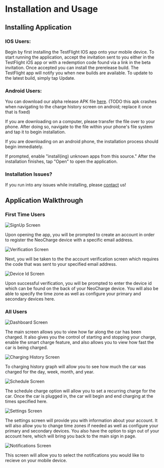 # Installation and Usage

## Installing Application
### IOS Users:

Begin by first installing the TestFlight IOS app onto your mobile device. To start running the application, accept the invitation sent to you either in the TestFlight iOS app or with a redemption code found via a link in the beta invitation. Once accepted you can install the prerelease build. The TestFlight app will notify you when new builds are available. To update to the latest build, simply tap Update. 


### Android Users: 
You can download our alpha release APK file [here](https://exp-shell-app-assets.s3.us-west-1.amazonaws.com/android/%40boej84/neocharge-app-3a7279be6bbf41ba856fa959c42a8755-signed.apk). (TODO this apk crashes when navigating to the charge history screen on android; replace it once that is fixed)

If you are downloading on a computer, please transfer the file over to your phone. After doing so, navigate to the file within your phone's file system and tap it to begin installation.

If you are downloading on an android phone, the installation process should begin immediately.

If prompted, enable "install(ing) unknown apps from this source." After the installation finishes, tap "Open" to open the application.

### Installation Issues?
If you run into any issues while installing, please [contact](contact.md) us!

## Application Walkthrough 
### First Time Users

<img src="images/signup.png" title="SignUp Screen">

Upon opening the app, you will be prompted to create an account in order to register the NeoCharge device with a specific email address. 

<img src="images/verification.png" title="Verification Screen">

Next, you will be taken to the the account verification screen which requires the code that was sent to your specified email address. 

<img src="images/deviceId.png" title="Device Id Screen">

Upon successful verification, you will be prompted to enter the device id which can be found on the back of your NeoCharge device. You will also be able to specify the time zone as well as configure your primary and secondary devices here. 

### All Users

<img src="images/dashboard.png" title="Dashboard Screen">

The main screen allows you to view how far along the car has been charged. It also gives you the control of starting and stopping your charge, enable the smart charge feature, and also allows you to view how fast the car is being charged.


<img src="images/schedule.png" title="Charging History Screen">

To charging history graph will allow you to see how much the car was charged for the day, week, month, and year. 

<img src="images/graph.png" title="Schedule Screen">

The schedule charge option will allow you to set a recurring charge for the car. Once the car is plugged in, the car will begin and end charging at the times specified here. 


<img src="images/settings.png" title="Settings Screen">

The settings screen will provide you with information about your account. It will also allow you to change time zones if needed as well as configure your primary and secondary devices. You also have the option to sign out of your account here, which will bring you back to the main sign in page. 

<img src="images/notifications.png" title="Notifications Screen">

This screen will allow you to select the notifications you would like to recieve on your mobile device. 
